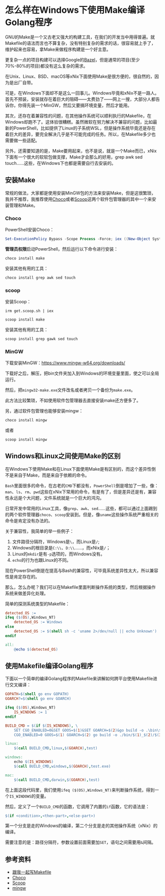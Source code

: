# 怎么样在Windows下使用Make编译Golang程序

GNU的Make是一个又古老又强大的构建工具，在我们的开发当中用得普遍。就Makefile的语法而言也不算复杂，没有特别复杂的需求的话，很容易就上手了，维护起来也容易，拿Make来做程序构建是一个好主意。

更复杂一点的项目构建可以选择Google的[Bazel](https://bazel.build/)，但是通常的项目(至少70%-80%的项目)都没有这么复杂的需求。

在Unix、Linux、BSD、macOS等xNix下面使用Make是很方便的，很自然的，因为是出厂自带。

可是，在Windows下面却不是这么一回事儿。Windows毕竟和xNix不是一路人。首先不预装，安装就存在着巨大的阻碍——太费劲了——网上一搜，大部分人都告诉你，你得先装一个MinGW，然后又要搞环境变量，然后才能用。

其次，还存在着兼容性的问题，在其他操作系统可以顺利执行的Makefile，在Windows却跑不了。这体验很糟糕。虽然微软在努力解决不兼容的问题，比如最新的PowerShell，比如提供了Linux的子系统WSL，但是操作系统毕竟还是存在着巨大的差异，要完全解决几乎是不可能完成的任务。所以，在Makefile多少也需要做一些适配。

另外，还需要知道的是，Make要用起来，也不是说，就是一个Make而已，xNix下面有一个很大的软软包做支撑，Make才会那么的好用，grep awk sed touch……这些，在Windows下也都是需要自行去安装的。

## 安装Make

常规的做法，大家都是使用安装MinGW包的方法来安装Make，但是这很繁琐，我并不推荐，我推荐使用[Choco](https://chocolatey.org/)或者[Scoop](https://scoop.sh/)这两个软件包管理器的其中一个来安装管理和Make。

### Choco

PowerShell安装Choco：

```powershell
Set-ExecutionPolicy Bypass -Scope Process -Force; iex ((New-Object System.Net.WebClient).DownloadString('https://chocolatey.org/install.ps1'))
```

**管理员权限**启动PowerShell，然后运行以下命令进行安装：

```powershell
choco install make
```

安装其他有用的工具：

```powershell
choco install grep awk sed touch
```

### scoop

安装Scoop：

```shell
irm get.scoop.sh | iex
```

```powershell
scoop install make
```

安装其他有用的工具：

```powershell
scoop install grep gawk sed touch
```

### MinGW

下载安装MinGW：<https://www.mingw-w64.org/downloads/>

下载好之后，解压，把bin文件夹加入到Windows的环境变量里面，使之可以全局运行。

然后，把`mingw32-make.exe`文件改名或者拷贝一个备份为`make.exe`。

此方法比较繁琐，不如使用软件包管理器去直接安装make还方便多了。

另，通过软件包管理也能够安装mingw：

```powershell
choco install mingw
```

或者

```powershell
scoop install mingw
```

## Windows和Linux之间使用Make的区别

在Windows下使用Make和在Linux下面使用Make是有区别的，而这个差异性倒不是来自于Make，而是来自于依赖的命令。

`Bash`里面很多的命令，在古老的`CMD`下都没有，`PowerShell`倒是增加了一些，像：`man`、`ls`、`rm`、`pwd`这些在xNix下常用的命令，有是有了，但是差异还是有，兼容性永远是个大问题，文件系统就是一个巨大的鸿沟。

日常开发中常用的Linux工具，像`grep`、`awk`、`sed`……这些，都可以通过上面踢到的两个软件管理器`choco`、`scoop`安装到。但是，像`uname`这些操作系统严重相关的命令是肯定没有办法的。

关于兼容性，我简单的举一些例子：

1. 文件路径分隔符，Windows是`\`，而Linux是`/`;
2. Windows的根目录是`C:\\`、`D:\\`……，而xNix是`/`；
3. Linux的`mkdir`是有`-p`选项的，而Windows没有。
4. `echo`的行为也跟Linux的不同。

现在PowerShell倒是在提高与Bash的兼容性，可毕竟系统差异性太大，所以兼容性是肯定存在的。

那么，怎么办呢？我们可以在Makefile里面判断操作系统的类型，然后根据操作系统来做差异化处理。

简单的探测系统类型的Makefile：

```makefile
detected_OS :=
ifeq ($(OS),Windows_NT) 
    detected_OS := Windows
else
    detected_OS := $(shell sh -c 'uname 2>/dev/null || echo Unknown')
endif

all:
	@echo $(detected_OS)
```

## 使用Makefile编译Golang程序

下面以一个简单的编译Golang程序的Makefile来讲解如何跨平台使用Makefile进行交叉编译：

```makefile
GOPATH=$(shell go env GOPATH)
GOARCH?=$(shell go env GOARCH)

ifeq ($(OS),Windows_NT)
    IS_WINDOWS := 1
endif

BUILD_CMD = $(if $(IS_WINDOWS), \
	SET CGO_ENABLED=0&SET GOOS=$(1)&SET GOARCH=$(2)&go build -o .\bin\$(1)_$(2)\$(3), \
	CGO_ENABLED=0 GOOS=$(1) GOARCH=$(2) go build -o ./bin/$(1)_$(2)/$(3))

linux:
	$(call BUILD_CMD,linux,$(GOARCH),test)

windows:
	echo $(IS_WINDOWS)
	$(call BUILD_CMD,windows,$(GOARCH),test.exe)

mac:
	$(call BUILD_CMD,darwin,$(GOARCH),test)
```

在上面这段代码里，我们使用`ifeq ($(OS),Windows_NT)`来判断操作系统，得到一个`IS_WINDOWS`的变量。

然后，定义了一个`BUILD_CMD`的函数，它调用了内置的`if`函数，它的语法是：

```makefile
$(if <condition>,<then-part>,<else-part>)
```

第一个分支是走的Windows的编译，第二个分支是走的其他操作系统（xNix）的编译。

需要注意的是：路径分隔符，参数设置前面需要加`SET`，语句之间需要用`&`间隔。

## 参考资料

- [跟我一起写Makefile](https://seisman.github.io/how-to-write-makefile/functions.html#if)
- [Choco](https://chocolatey.org/)
- [Scoop](https://scoop.sh/)
- [mingw](https://www.mingw-w64.org/downloads/)
